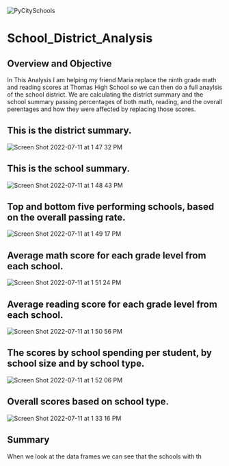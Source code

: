 ![PyCitySchools](https://user-images.githubusercontent.com/105253626/178167028-be3e36c2-a248-4533-b469-3cdcebc0be0a.png)

# School_District_Analysis

## Overview and Objective
In This Analysis I am helping my friend Maria replace the ninth grade math and reading scores at Thomas High School so we can then do a full anaylsis of the school district. We are calculating the district summary and the school summary passing percentages of both math, reading, and the overall perentages and how they were affected by replacing those scores.

## This is the district summary.
![Screen Shot 2022-07-11 at 1 47 32 PM](https://user-images.githubusercontent.com/105253626/178327415-fadaef03-fdd1-40a0-90e3-8fa8fcbde407.png)

## This is the school summary.
![Screen Shot 2022-07-11 at 1 48 43 PM](https://user-images.githubusercontent.com/105253626/178327654-1b6c7593-be2b-4e75-9ae5-e10d5c168b4f.png)

## Top and bottom five performing schools, based on the overall passing rate.
![Screen Shot 2022-07-11 at 1 49 17 PM](https://user-images.githubusercontent.com/105253626/178327839-c42717f9-dd95-4bf9-a2f1-5a4eee0551d9.png)

## Average math score for each grade level from each school.
![Screen Shot 2022-07-11 at 1 51 24 PM](https://user-images.githubusercontent.com/105253626/178327975-a723fcb9-6964-4794-86b3-f756d6251ccb.png)

## Average reading score for each grade level from each school.
![Screen Shot 2022-07-11 at 1 50 56 PM](https://user-images.githubusercontent.com/105253626/178328192-2fcd2030-acad-48c9-ac7d-c8f729582071.png)

## The scores by school spending per student, by school size and by school type.
![Screen Shot 2022-07-11 at 1 52 06 PM](https://user-images.githubusercontent.com/105253626/178328332-20403610-2616-41c8-858d-bdd9b43d380b.png)

## Overall scores based on school type.
![Screen Shot 2022-07-11 at 1 33 16 PM](https://user-images.githubusercontent.com/105253626/178328661-2140c9b3-6549-48d2-92e6-bf291452badc.png)

## Summary
When we look at the data frames we can see that the schools with th
